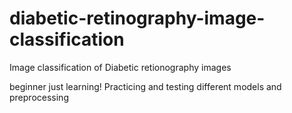 # diabetic-retinography-image-classification
Image classification of Diabetic retionography images

beginner just learning! Practicing and testing different models and preprocessing 
